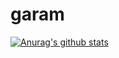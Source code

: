 # garam

[![Anurag's github stats](https://github-readme-stats.vercel.app/api?username=garam)](https://github.com/anuraghazra/github-readme-stats)
